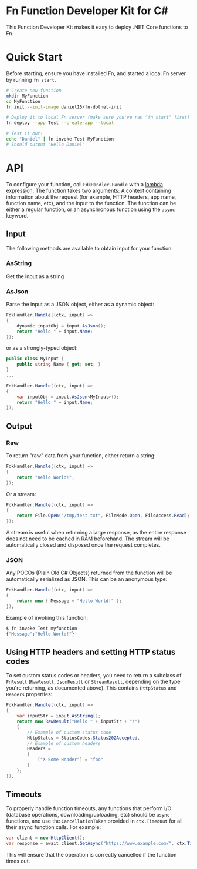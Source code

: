 # Fn Function Developer Kit for C#

This Function Developer Kit makes it easy to deploy .NET Core functions to Fn.

# Quick Start

Before starting, ensure you have installed Fn, and started a local Fn server by running `fn start`.

```sh
# Create new function
mkdir MyFunction
cd MyFunction
fn init --init-image daniel15/fn-dotnet-init

# Deploy it to local Fn server (make sure you've ran "fn start" first)
fn deploy --app Test --create-app --local

# Test it out!
echo "Daniel" | fn invoke Test MyFunction
# Should output "Hello Daniel"
```

# API

To configure your function, call `FdkHandler.Handle` with a [lambda expression](https://docs.microsoft.com/en-us/dotnet/csharp/programming-guide/statements-expressions-operators/lambda-expressions). The function takes two arguments: A context containing information about the request (for example, HTTP headers, app name, function name, etc), and the input to the function. The function can be either a regular function, or an asynchronous function using the `async` keyword.

## Input
The following methods are available to obtain input for your function:

### AsString
Get the input as a string

### AsJson
Parse the input as a JSON object, either as a dynamic object:
```csharp
FdkHandler.Handle((ctx, input) =>
{
	dynamic inputObj = input.AsJson();
	return "Hello " + input.Name;
});
```
or as a strongly-typed object:
```csharp
public class MyInput {
	public string Name { get; set; }
}
...

FdkHandler.Handle((ctx, input) =>
{
	var inputObj = input.AsJson<MyInput>();
	return "Hello " + input.Name;
});
```

## Output

### Raw
To return "raw" data from your function, either return a string:
```csharp
FdkHandler.Handle((ctx, input) =>
{
	return "Hello World!";
});
```

Or a stream:
```csharp
FdkHandler.Handle((ctx, input) =>
{
	return File.Open("/tmp/test.txt", FileMode.Open, FileAccess.Read);
});
```
A stream is useful when returning a large response, as the entire response does not need to be cached in RAM beforehand. The stream will be automatically closed and disposed once the request completes.

### JSON
Any POCOs (Plain Old C# Objects) returned from the function will be automatically serialized as JSON. This can be an anonymous type:
```csharp
FdkHandler.Handle((ctx, input) =>
{
	return new { Message = "Hello World!" };
});
```

Example of invoking this function:
```sh
$ fn invoke Test myfunction
{"Message":"Hello World!"}
```

## Using HTTP headers and setting HTTP status codes

To set custom status codes or headers, you need to return a subclass of `FnResult` (`RawResult`, `JsonResult` or `StreamResult`, depending on the type you're returning, as documented above). This contains `HttpStatus` and `Headers` properties:

```csharp
FdkHandler.Handle((ctx, input) =>
{
	var inputStr = input.AsString();
	return new RawResult("Hello " + inputStr + "!")
	{
		// Example of custom status code
		HttpStatus = StatusCodes.Status202Accepted,
		// Example of custom headers
		Headers =
		{
			["X-Some-Header"] = "foo"
		}
	};
});
```
## Timeouts

To properly handle function timeouts, any functions that perform I/O (database operations, downloading/uploading, etc) should be `async` functions, and use the `CancellationToken` provided in `ctx.TimedOut` for all their async function calls. For example:

```csharp
var client = new HttpClient();
var response = await client.GetAsync("https://www.example.com/", ctx.TimedOut);
```

This will ensure that the operation is correctly cancelled if the function times out.
